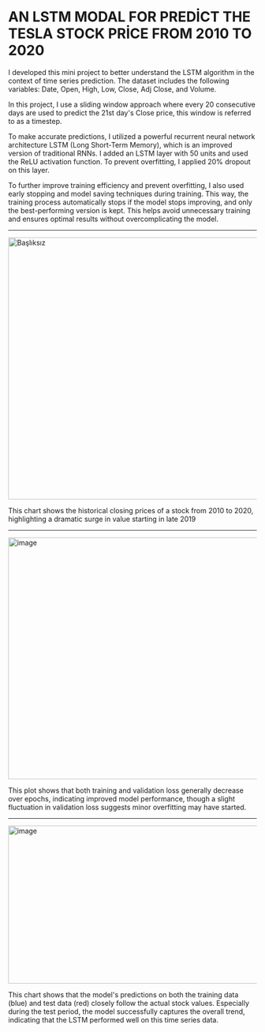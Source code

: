 # AN LSTM MODAL FOR PREDİCT THE TESLA STOCK PRİCE FROM 2010 TO 2020

I developed this mini project to better understand the LSTM algorithm in the context of time series prediction. The dataset includes the following variables: Date, Open, High, Low, Close, Adj Close, and Volume.

In this project, I use a sliding window approach where every 20 consecutive days are used to predict the 21st day's Close price, this window is referred to as a timestep.

To make accurate predictions, I utilized a powerful recurrent neural network architecture LSTM (Long Short-Term Memory), which is an improved version of traditional RNNs. I added an LSTM layer with 50 units and used the ReLU activation function. To prevent overfitting, I applied 20% dropout on this layer.

To further improve training efficiency and prevent overfitting, I also used early stopping and model saving techniques during training. This way, the training process automatically stops if the model stops improving, and only the best-performing version is kept. This helps avoid unnecessary training and ensures optimal results without overcomplicating the model.


--------------------------------



<img width="1011" height="531" alt="Başlıksız" src="https://github.com/user-attachments/assets/4e5d56da-019d-4b52-a4c2-b43af81591a2" />



This chart shows the historical closing prices of a stock from 2010 to 2020, highlighting a dramatic surge in value starting in late 2019


------------------------------



<img width="787" height="490" alt="image" src="https://github.com/user-attachments/assets/0adecd34-009d-497b-b353-000c6be057d6" />





This plot shows that both training and validation loss generally decrease over epochs, indicating improved model performance, though a slight fluctuation in validation loss suggests minor overfitting may have started.


--------------------------------------


<img width="827" height="320" alt="image" src="https://github.com/user-attachments/assets/27038b21-bc89-4a6c-9ea4-1c5d8efaed93" />




This chart shows that the model's predictions on both the training data (blue) and test data (red) closely follow the actual stock values. Especially during the test period, the model successfully captures the overall trend, indicating that the LSTM performed well on this time series data.
